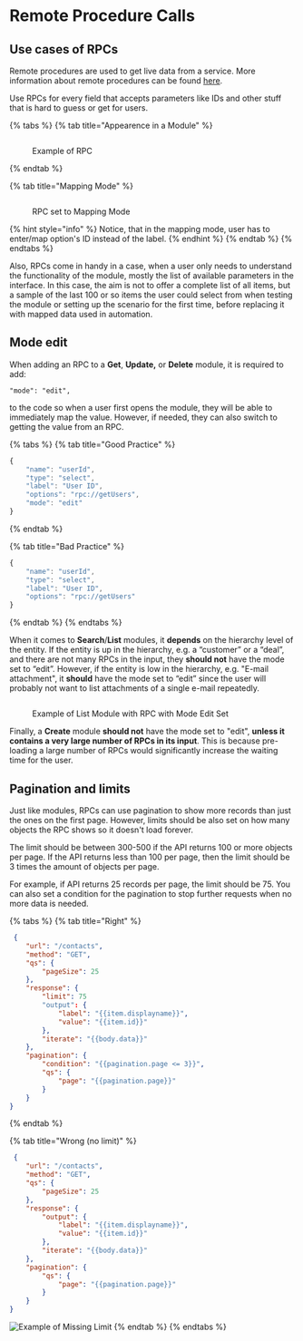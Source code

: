 # Remote Procedure Calls

## Use cases of RPCs

Remote procedures are used to get live data from a service. More information about remote procedures can be found [here](../app-structure/rpcs/).

Use RPCs for every field that accepts parameters like IDs and other stuff that is hard to guess or get for users.

{% tabs %}
{% tab title="Appearence in a Module" %}
<figure><img src="../.gitbook/assets/Screen Shot 2022-09-07 at 14.45.27.png" alt=""><figcaption><p>Example of RPC</p></figcaption></figure>
{% endtab %}

{% tab title="Mapping Mode" %}
<figure><img src="../.gitbook/assets/Screen Shot 2022-09-07 at 14.46.51.png" alt=""><figcaption><p>RPC set to Mapping Mode</p></figcaption></figure>

{% hint style="info" %}
Notice, that in the mapping mode, user has to enter/map option's ID instead of the label.
{% endhint %}
{% endtab %}
{% endtabs %}

Also, RPCs come in handy in a case, when a user only needs to understand the functionality of the module, mostly the list of available parameters in the interface. In this case, the aim is not to offer a complete list of all items, but a sample of the last 100 or so items the user could select from when testing the module or setting up the scenario for the first time, before replacing it with mapped data used in automation.

## Mode edit

When adding an RPC to a **Get**, **Update,** or **Delete** module, it is required to add:

```
"mode": "edit",
```

to the code so when a user first opens the module, they will be able to immediately map the value. However, if needed, they can also switch to getting the value from an RPC.

{% tabs %}
{% tab title="Good Practice" %}
```javascript
{
    "name": "userId",
    "type": "select",
    "label": "User ID",
    "options": "rpc://getUsers",
    "mode": "edit"
}
```
{% endtab %}

{% tab title="Bad Practice" %}
```javascript
{
    "name": "userId",
    "type": "select",
    "label": "User ID",
    "options": "rpc://getUsers"
}
```
{% endtab %}
{% endtabs %}

When it comes to **Search**/**List** modules, it **depends** on the hierarchy level of the entity. If the entity is up in the hierarchy, e.g. a “customer” or a “deal”, and there are not many RPCs in the input, they **should not** have the mode set to “edit”. However, if the entity is low in the hierarchy, e.g. "E-mail attachment", it **should** have the mode set to “edit” since the user will probably not want to list attachments of a single e-mail repeatedly.

<figure><img src="../.gitbook/assets/Screen Shot 2022-09-07 at 14.36.04.png" alt=""><figcaption><p>Example of List Module with RPC with Mode Edit Set</p></figcaption></figure>

Finally, a **Create** module **should not** have the mode set to "edit", **unless it contains a very large number of RPCs in its input**. This is because pre-loading a large number of RPCs would significantly increase the waiting time for the user.

## Pagination and limits

Just like modules, RPCs can use pagination to show more records than just the ones on the first page. However, limits should be also set on how many objects the RPC shows so it doesn't load forever.

The limit should be between 300-500 if the API returns 100 or more objects per page. If the API returns less than 100 per page, then the limit should be 3 times the amount of objects per page.

For example, if API returns 25 records per page, the limit should be 75. You can also set a condition for the pagination to stop further requests when no more data is needed.

{% tabs %}
{% tab title="Right" %}
```json
 {
	"url": "/contacts",
	"method": "GET",
	"qs": {
		"pageSize": 25
	},
	"response": {
		"limit": 75
		"output": {
			"label": "{{item.displayname}}",
			"value": "{{item.id}}"
		},
		"iterate": "{{body.data}}"
	},
	"pagination": {
		"condition": "{{pagination.page <= 3}}",
		"qs": {
			"page": "{{pagination.page}}"
		}
	}
}
```
{% endtab %}

{% tab title="Wrong (no limit)" %}
```json
 {
	"url": "/contacts",
	"method": "GET",
	"qs": {
		"pageSize": 25
	},
	"response": {
		"output": {
			"label": "{{item.displayname}}",
			"value": "{{item.id}}"
		},
		"iterate": "{{body.data}}"
	},
	"pagination": {
		"qs": {
			"page": "{{pagination.page}}"
		}
	}
}
```

![Example of Missing Limit](../.gitbook/assets/integromatRpcsLimitWrong.png)
{% endtab %}
{% endtabs %}
